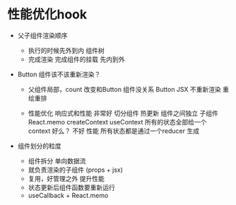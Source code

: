 # 性能优化hook 

- 父子组件渲染顺序
    - 执行的时候先外到内  组件树
    - 完成渲染 完成组件的挂载 先内到外
- Button 组件该不该重新渲染？
    - 父组件局部，count 改变和Button 组件没关系 
    Button JSX  不重新渲染 重绘重排

    - 性能优化
        响应式和性能 非常好
        切分组件   热更新
        组件之间独立
        子组件 React.memo
        createContext useContext 所有的状态全部给一个 context 好么？
        不好 性能  所有状态都是通过一个reducer 生成

- 组件划分的粒度
    - 组件拆分 单向数据流 
    - 就负责渲染的子组件 (props + jsx)
    - 复用，好管理之外 提升性能
    - 状态更新后组件函数要重新运行
    - useCallback + React.memo 